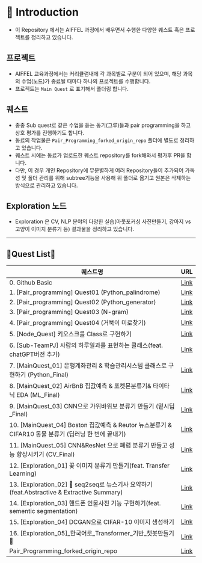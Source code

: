 # 📌 Introduction

- 이 Repository 에서는 AIFFEL 과정에서 배우면서 수행한 다양한 퀘스트 혹은 프로젝트를 정리하고 있습니다.

## 프로젝트
- AIFFEL 교육과정에서는 커리큘럼내에 각 과목별로 구분이 되어 있으며, 해당 과목의 수업(노드)가 종료될 때마다 하나의 프로젝트를 수행합니다.
- 프로젝트는 `Main Quest` 로 표기해서 폴더링 합니다.

## 퀘스트
- 종종 Sub quest로 같은 수업을 듣는 동기(그루)들과 pair programming을 하고 상호 평가를 진행하기도 합니다.
- 동료의 작업물은 `Pair_Programming_forked_origin_repo` 폴더에 별도로 정리하고 있습니다.
- 퀘스트 시에는 동료가 업로드한 퀘스트 repository를 fork해와서 평가후 PR을 합니다.
- 다만, 이 경우 개인 Repository에 무분별하게 여러 Repository들이 추가되어 가독성 및 폴더 관리를 위해 subtree기능을 사용해 위 폴더로 옮기고 원본은 삭제하는 방식으로 관리하고 있습니다.

## Exploration 노드
- Exploration 은 CV, NLP 분야의 다양한 실습(아웃포커싱 사진만들기, 강아지 vs 고양이 이미지 분류기 등) 결과물을 정리하고 있습니다.
---
## 📑Quest List📑

| 퀘스트명 | URL |
| --- | --- |
| 0. Github Basic | [Link](https://github.com/Kimgabe/AIFFEL_Online_Quest/tree/main/0.%20Github%20Basic) |
| 1. [Pair_programming] Quest01 (Python_palindrome) | [Link](https://github.com/Kimgabe/AIFFEL_Online_Quest/tree/main/1.%20[Pair_programming]%20Quest01%20(Python_palindrome)) |
| 2. [Pair_programming] Quest02 (Python_generator) | [Link](https://github.com/Kimgabe/AIFFEL_Online_Quest/tree/main/2.%20[Pair_programming]%20Quest02%20(Python_generator)) |
| 3. [Pair_programming] Quest03 (N-gram) | [Link](https://github.com/Kimgabe/AIFFEL_Online_Quest/tree/main/3.%20[Pair_programming]%20Quest03%20(N-gram)) |
| 4. [Pair_programming] Quest04 (거북이 미로찾기) | [Link](https://github.com/Kimgabe/AIFFEL_Online_Quest/tree/main/4.%20[Pair_programming]%20Quest04%20(%EA%B1%B0%EB%B6%81%EC%9D%B4%20%EB%AF%B8%EB%A1%9C%EC%B0%BE%EA%B8%B0)) |
| 5. [Node_Quest] 키오스크를 Class로 구현하기 | [Link](https://github.com/Kimgabe/AIFFEL_Online_Quest/tree/main/5.%20[Node_Quest]%20%ED%82%A4%EC%98%A4%EC%8A%A4%ED%81%AC%EB%A5%BC%20Class%EB%A1%9C%20%EA%B5%AC%ED%98%84%ED%95%98%EA%B8%B0) |
| 6. [Sub-TeamPJ] 사람의 하루일과를 표현하는 클래스(feat. chatGPT버전 추가) | [Link](https://github.com/Kimgabe/AIFFEL_Online_Quest/tree/main/6.%20[Sub-TeamPJ]%20%EC%82%AC%EB%9E%8C%EC%9D%98%20%ED%95%98%EB%A3%A8%EC%9D%BC%EA%B3%BC%EB%A5%BC%20%ED%91%9C%ED%98%84%ED%95%98%EB%8A%94%20%ED%81%B4%EB%9E%98%EC%8A%A4(feat.%20chatGPT%EB%B2%84%EC%A0%84%20%EC%B6%94%EA%B0%80)) |
| 7. [MainQuest_01] 은행계좌관리 & 학습관리시스템 클래스로 구현하기 (Python_Final) | [Link](https://github.com/Kimgabe/AIFFEL_Online_Quest/tree/main/7.%20[MainQuest_01]%20%EC%9D%80%ED%96%89%EA%B3%84%EC%A2%8C%EA%B4%80%EB%A6%AC%20&%20%ED%95%99%EC%8A%B5%EA%B4%80%EB%A6%AC%EC%8B%9C%EC%8A%A4%ED%85%9C%20%ED%81%B4%EB%9E%98%EC%8A%A4%EB%A1%9C%20%EA%B5%AC%ED%98%84%ED%95%98%EA%B8%B0%20(Python_Final)) |
| 8. [MainQuest_02] AirBnB 집값예측 & 포켓몬분류기& 타이타닉 EDA (ML_Final) | [Link](https://github.com/Kimgabe/AIFFEL_Online_Quest/tree/main/8.%20[MainQuest_02]%20AirBnB%20%EC%A7%91%EA%B0%92%EC%98%88%EC%B8%A1%20&%20%ED%8F%AC%EC%BC%93%EB%AA%AC%EB%B6%84%EB%A5%98%EA%B8%B0&%20%ED%83%80%EC%9D%B4%ED%83%80%EB%8B%89%20EDA%20(ML_Final)) |
| 9. [MainQuest_03] CNN으로 가위바위보 분류기 만들기 (밑시딥_Final) | [Link](https://github.com/Kimgabe/AIFFEL_Online_Quest/tree/main/9.%20[MainQuest_03]%20CNN%EC%9C%BC%EB%A1%9C%20%EA%B0%80%EC%9C%84%EB%B0%94%EC%9C%84%EB%B3%B4%20%EB%B6%84%EB%A5%98%EA%B8%B0%20%EB%A7%8C%EB%93%A4%EA%B8%B0%20(%EB%B0%91%EC%8B%9C%EB%94%A5_Final)) |
| 10. [MainQuest_04] Boston 집값예측 & Reutor 뉴스분류기 & CIFAR10 동물 분류기 (딥러닝 한 번에 끝내기) | [Link](https://github.com/Kimgabe/AIFFEL_Online_Quest/tree/main/10.%20[MainQuest_04]%20Boston%20%EC%A7%91%EA%B0%92%EC%98%88%EC%B8%A1%20&%20Reutor%20%EB%89%B4%EC%8A%A4%EB%B6%84%EB%A5%98%EA%B8%B0%20&%20CIFAR10%20%EB%8F%99%EB%AC%BC%20%EB%B6%84%EB%A5%98%EA%B8%B0%20(%EB%94%A5%EB%9F%AC%EB%8B%9D%20%ED%95%9C%20%EB%B2%88%EC%97%90%20%EB%81%9D%EB%82%B4%EA%B8%B0)) |
| 11. [MainQuest_05] CNN&ResNet 으로 폐렴 분류기 만들고 성능 향상시키기 (CV_Final) | [Link](https://github.com/Kimgabe/AIFFEL_Online_Quest/tree/main/11.%20[MainQuest_05]%20CNN&ResNet%20%EC%9C%BC%EB%A1%9C%20%ED%8F%90%EB%A0%B4%20%EB%B6%84%EB%A5%98%EA%B8%B0%20%EB%A7%8C%EB%93%A4%EA%B3%A0%20%EC%84%B1%EB%8A%A5%20%ED%96%A5%EC%83%81%EC%8B%9C%ED%82%A4%EA%B8%B0%20(CV_Final)) |
| 12. [Exploration_01] 꽃 이미지 분류기 만들기(feat. Transfer Learning) | [Link](https://github.com/Kimgabe/AIFFEL_Online_Quest/tree/main/12.%20[Exploration_01]%20%EA%BD%83%20%EC%9D%B4%EB%AF%B8%EC%A7%80%20%EB%B6%84%EB%A5%98%EA%B8%B0%20%EB%A7%8C%EB%93%A4%EA%B8%B0(feat.%20Transfer%20Learning)) |
| 13. [Exploration_02] 📝 seq2seq로 뉴스기사 요약하기(feat.Abstractive & Extractive Summary) | [Link](https://github.com/Kimgabe/AIFFEL_Online_Quest/tree/main/13.%20[Exploration_02]%20%F0%9F%93%9D%20seq2seq%EB%A1%9C%20%EB%89%B4%EC%8A%A4%EA%B8%B0%EC%82%AC%20%EC%9A%94%EC%95%BD%ED%95%98%EA%B8%B0(feat.Abstractive%20&%20Extractive%20Summary)) |
| 14. [Exploration_03] 핸드폰 인물사진 기능 구현하기(feat. sementic segmentation) | [Link](https://github.com/Kimgabe/AIFFEL_Online_Quest/tree/main/14.%20[Exploration_03]%20%ED%95%B8%EB%93%9C%ED%8F%B0%20%EC%9D%B8%EB%AC%BC%EC%82%AC%EC%A7%84%20%EA%B8%B0%EB%8A%A5%20%EA%B5%AC%ED%98%84%ED%95%98%EA%B8%B0(feat.%20sementic%20segmentation)) |
| 15. [Exploration_04] DCGAN으로 CIFAR-10 이미지 생성하기 | [Link](https://github.com/Kimgabe/AIFFEL_Online_Quest/tree/main/15.%20[Exploration_04]%20DCGAN%EC%9C%BC%EB%A1%9C%20CIFAR-10%20%EC%9D%B4%EB%AF%B8%EC%A7%80%20%EC%83%9D%EC%84%B1%ED%95%98%EA%B8%B0) |
| 16. [Exploration_05]_한국어로_Transformer_기반_챗봇만들기🤖 | [Link](https://github.com/Kimgabe/AIFFEL_Online_Quest/tree/main/16.%20[Exploration_05]_%ED%95%9C%EA%B5%AD%EC%96%B4%EB%A1%9C_Transformer_%EA%B8%B0%EB%B0%98_%EC%B1%97%EB%B4%87%EB%A7%8C%EB%93%A4%EA%B8%B0%F0%9F%A4%96) |
| Pair_Programming_forked_origin_repo | [Link](https://github.com/Kimgabe/AIFFEL_Online_Quest/tree/main/Pair_Programming_forked_origin_repo) |

